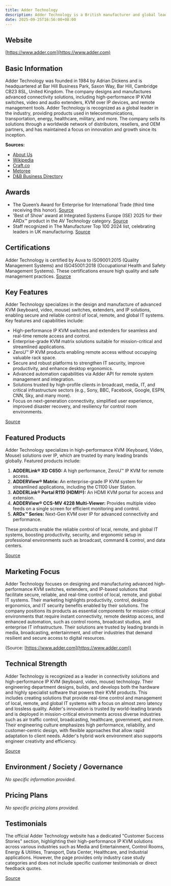 ```yaml
---
title: Adder Technology
description: Adder Technology is a British manufacturer and global leader in high-performance KVM (keyboard, video, mouse) solutions, specializing in connectivity products that enable secure, real-time control and management of distributed IT systems. Founded in 1984 and headquartered in Bar Hill, Cambridge, UK, Adder serves diverse industries with products such as KVM switches, extenders, converters, and remote management solutions.
date: 2025-09-25T16:56:00+08:00
---
```


## Website

[https://www.adder.com](https://www.adder.com)

## Basic Information

Adder Technology was founded in 1984 by Adrian Dickens and is headquartered at Bar Hill Business Park, Saxon Way, Bar Hill, Cambridge CB23 8SL, United Kingdom. The company designs and manufactures advanced connectivity solutions, including high-performance IP KVM switches, video and audio extenders, KVM over IP devices, and remote management tools. Adder Technology is recognized as a global leader in the industry, providing products used in telecommunications, transportation, energy, healthcare, military, and more. The company sells its solutions through a worldwide network of distributors, resellers, and OEM partners, and has maintained a focus on innovation and growth since its inception.

**Sources:**

- [About Us](https://www.adder.com/en/about-us)
- [Wikipedia](https://en.wikipedia.org/wiki/Adder_Technology)
- [Craft.co](https://craft.co/adder-technology)
- [Metoree](https://us.metoree.com/companies/141108/)
- [D&B Business Directory](https://www.dnb.com/business-directory/company-profiles.adder_technology_limited.03ccd74c03541ba59b69ba7b9af22353.html)

## Awards

- The Queen’s Award for Enterprise for International Trade (third time receiving this honor).
  [Source](https://www.adder.com/en/news-media/press-releases/adder-celebrates-queens-award-success-ceremony)
- 'Best of Show' award at Integrated Systems Europe (ISE) 2025 for their ARDx™ product in the AV Technology category.
  [Source](https://www.adder.com/en/search?amp%3Bkeywords=&amp%3Bpage=1&f%5B0%5D=group%3Anews_%26_media&keywords=&page=6&search_type_1=product)
- Staff recognized in The Manufacturer Top 100 2024 list, celebrating leaders in UK manufacturing.
  [Source](https://www.adder.com/en/news-media/blogs/celebrating-excellence-adders-dynamic-duo-shine-2024s-manufacturer-top-100)

## Certifications

Adder Technology is certified by Auva to ISO9001:2015 (Quality Management Systems) and ISO45001:2018 (Occupational Health and Safety Management Systems). These certifications ensure high quality and safe management practices.
[Source](https://www.adder.com/en/compliance)

## Key Features

Adder Technology specializes in the design and manufacture of advanced KVM (keyboard, video, mouse) switches, extenders, and IP solutions, enabling secure and reliable control of local, remote, and global IT systems. Key features and capabilities include:

- High-performance IP KVM switches and extenders for seamless and real-time remote access and control.
- Enterprise-grade KVM matrix solutions suitable for mission-critical and streamlined applications.
- ZeroU™ IP KVM products enabling remote access without occupying valuable rack space.
- Secure and robust platforms to strengthen IT security, improve productivity, and enhance desktop ergonomics.
- Advanced automation capabilities via Adder API for remote system management and integration.
- Solutions trusted by high-profile clients in broadcast, media, IT, and critical infrastructure sectors (e.g., Sony, BBC, Facebook, Google, ESPN, CNN, Sky, and many more).
- Focus on next-generation connectivity, simplified user experience, improved disaster recovery, and resiliency for control room environments.

[Source](https://www.adder.com)

## Featured Products

Adder Technology specializes in high-performance KVM (Keyboard, Video, Mouse) solutions over IP, which are trusted by many leading brands globally. Featured products include:

1. **ADDERLink® XD C650:** A high performance, ZeroU™ IP KVM for remote access.
2. **ADDERView® Matrix:** An enterprise-grade IP KVM system for streamlined applications, including the C1100 User Station.
3. **ADDERLink® Portal R110 (HDMI®):** An HDMI KVM portal for access and extension.
4. **ADDERView® CCS-MV 4228 Multi-Viewer:** Provides multiple video feeds on a single screen for efficient monitoring and control.
5. **ARDx™ Series:** Next-Gen KVM over IP for advanced connectivity and performance.

These products enable the reliable control of local, remote, and global IT systems, boosting productivity, security, and ergonomic setup in professional environments such as broadcast, command & control, and data centers.

[Source](https://www.adder.com)

## Marketing Focus

Adder Technology focuses on designing and manufacturing advanced high-performance KVM switches, extenders, and IP-based solutions that facilitate secure, reliable, and real-time control of local, remote, and global IT systems. Their marketing highlights productivity, control, desktop ergonomics, and IT security benefits enabled by their solutions. The company positions its products as essential components for mission-critical environments that require instant connectivity, remote desktop access, and enhanced automation, such as control rooms, broadcast studios, and enterprise IT infrastructure. Their solutions are trusted by leading brands in media, broadcasting, entertainment, and other industries that demand resilient and secure access to digital resources.

(Source: [https://www.adder.com](https://www.adder.com))

## Technical Strength

Adder Technology is recognized as a leader in connectivity solutions and high-performance IP KVM (keyboard, video, mouse) technology. Their engineering department designs, builds, and develops both the hardware and highly specialist software that powers their KVM products. This includes creating solutions that provide real-time control and management of local, remote, and global IT systems with a focus on almost zero latency and lossless quality. Adder's innovation is trusted by world-leading brands and is deployed in mission-critical environments across diverse industries such as air traffic control, broadcasting, healthcare, government, and more. Their engineering culture emphasizes high performance, reliability, and customer-centric design, with flexible approaches that allow rapid adaptation to client needs. Adder's hybrid work environment also supports engineer creativity and efficiency.

[Source](https://www.adder.com/en/careers/meet-teams)

## Environment / Society / Governance

_No specific information provided._

## Pricing Plans

_No specific pricing plans provided._

## Testimonials

The official Adder Technology website has a dedicated "Customer Success Stories" section, highlighting their high-performance IP KVM solutions across various industries such as Media and Entertainment, Control Rooms, Energy & Utilities, Transport, Data Center, Healthcare, and Industrial applications. However, the page provides only industry case study categories and does not include specific customer testimonials or direct feedback quotes.

[Source](https://www.adder.com/en/latest/customer-success)